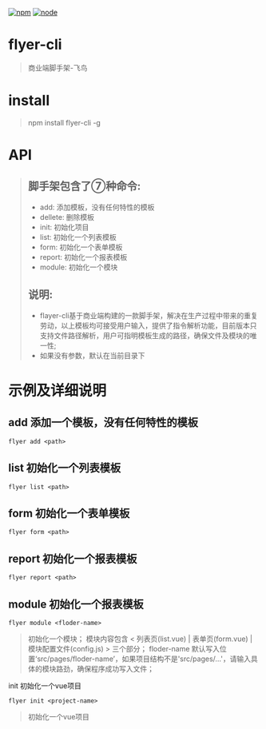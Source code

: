 [![npm][npm]][npm-url]
[![node][node]][node-url]

# flyer-cli

> 商业端脚手架-飞鸟

# install

> npm install flyer-cli -g

# API

> ## 脚手架包含了⑦种命令:
> * add: 添加模板，没有任何特性的模板
> * dellete: 删除模板
> * init: 初始化项目
> * list: 初始化一个列表模板
> * form: 初始化一个表单模板
> * report: 初始化一个报表模板
> * module: 初始化一个模块
> ## 说明:
> * flayer-cli基于商业端构建的一款脚手架，解决在生产过程中带来的重复劳动，以上模板均可接受用户输入，提供了指令解析功能，目前版本只支持文件路径解析，用户可指明模板生成的路径，确保文件及模块的唯一性;
> * 如果没有参数，默认在当前目录下

# 示例及详细说明

add 添加一个模板，没有任何特性的模板
---
```
flyer add <path>
```

list 初始化一个列表模板
---
```
flyer list <path>
```

form 初始化一个表单模板
---
```
flyer form <path>
```

report 初始化一个报表模板
---
```
flyer report <path>
```

module 初始化一个报表模板
---
```
flyer module <floder-name>
```

>
> 初始化一个模块；
> 模块内容包含 < 列表页(list.vue) | 表单页(form.vue) | 模块配置文件(config.js) > 三个部分；
> floder-name 默认写入位置‘src/pages/floder-name’，如果项目结构不是'src/pages/...'，请输入具体的模块路劲，确保程序成功写入文件；
>

init 初始化一个vue项目
```
flyer init <project-name>
```
>
> 初始化一个vue项目
>
>


[npm]: https://img.shields.io/npm/v/flyer-cli.svg
[npm-url]: https://www.npmjs.com/package/flyer-cli

[node]: https://img.shields.io/node/v/flyer-cli.svg
[node-url]: https://nodejs.org

[deps]: https://david-dm.org/flyer-cli.svg
[deps-url]: https://david-dm.org/flyer-cli